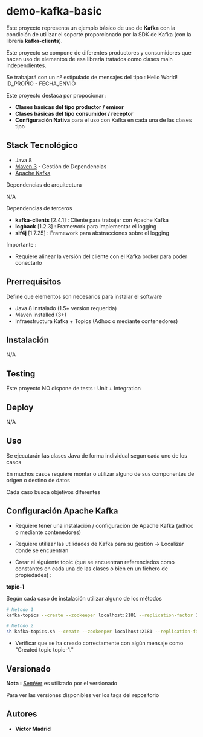 # demo-kafka-basic

Este proyecto representa un ejemplo básico de uso de **Kafka** con la condición de utilizar el soporte proporcionado por la SDK de Kafka (con la librería **kafka-clients**).

Este proyecto se compone de diferentes productores y consumidores que hacen uso de elementos de esa librería tratados como clases main independientes.

Se trabajará con un nº estipulado de mensajes del tipo : Hello World! ID_PROPIO - FECHA_ENVIO

Este proyecto destaca por propocionar :

* **Clases básicas del tipo productor / emisor**
* **Clases básicas del tipo consumidor / receptor**
* **Configuración Nativa** para el uso con Kafka en cada una de las clases tipo 





## Stack Tecnológico

* Java 8
* [Maven 3](https://maven.apache.org/) - Gestión de Dependencias
* [Apache Kafka ](https://kafka.apache.org/)

Dependencias de arquitectura

N/A

Dependencias de terceros

* **kafka-clients** [2.4.1] : Cliente para trabajar con Apache Kafka
* **logback** [1.2.3] : Framework para implementar el logging
* **slf4j** [1.7.25] : Framework para abstracciones sobre el logging




Importante :

* Requiere alinear la versión del cliente con el Kafka broker para poder conectarlo





## Prerrequisitos

Define que elementos son necesarios para instalar el software

* Java 8 instalado (1.5+ version requerida)
* Maven installed  (3+)
* Infraestructura Kafka + Topics (Adhoc o mediante contenedores)





## Instalación

N/A






## Testing

Este proyecto NO dispone de tests  : Unit + Integration





## Deploy

N/A





## Uso

Se ejecutarán las clases Java de forma individual segun cada uno de los casos

En muchos casos requiere montar o utilizar alguno de sus componentes de origen o destino de datos


Cada caso busca objetivos diferentes





## Configuración Apache Kafka 

* Requiere tener una instalación / configuración de Apache Kafka (adhoc o mediante contenedores)

* Requiere utilizar las utilidades de Kafka para su gestión -> Localizar donde se encuentran

* Crear el siguiente topic (que se encuentran referenciados como constantes en cada una de las clases o bien en un fichero de propiedades) :


**topic-1**

Según cada caso de instalación utilizar alguno de los métodos

```bash
# Metodo 1
kafka-topics --create --zookeeper localhost:2181 --replication-factor 1 --partitions 1 --topic topic-1

# Metodo 2
sh kafka-topics.sh --create --zookeeper localhost:2181 --replication-factor 1 --partitions 1 --topic topic-1
```

* Verificar que se ha creado correctamente con algún mensaje como "Created topic topic-1."





## Versionado

**Nota :** [SemVer](http://semver.org/) es utilizado por el versionado

Para ver las versiones disponibles ver los tags del repositorio





## Autores

* **Víctor Madrid**

